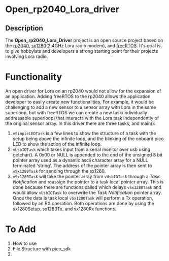 # Open_rp2040_Lora_driver


## Description

The **Open_rp2040_Lora_Driver** project is an open source project based on the [rp2040](https://www.raspberrypi.com/products/raspberry-pi-pico/), 
[sx1280](https://www.rfsolutions.co.uk/radio-modules-c10/2-4ghz-long-range-rf-module-transceiver-smt-p811)(2.4GHz Lora radio modem), and [freeRTOS](https://www.freertos.org/). It's goal is to give hobbyists and developers a strong starting point
for their projects involving Lora radio.

# Functionality
An open driver for Lora on an rp2040 would not allow for the expansion of an application.
Adding freeRTOS to the rp2040 allows the application developer to easily create new functionalities.
For example, it would be challenging to add a new sensor to a sensor array with Lora in the same 
superloop, but with freeRTOS we can create a new task(individually addressable superloop) that interacts
with the Lora task independently of the original sensor array. In this driver there are three tasks, 
and main():
1. `vSimpleLEDTask` is a few lines to show 
the structure of a task with the setup being above the infinite loop, and the blinking of the onboard pico
LED to show the action of the infinite loop.
2. `vUsbIOTask` which takes input from a serial monitor over usb using getchar(). A 0x00 or NULL is 
appended to the end of the unsigned 8 bit pointer array used as a dynamic ascii character array for a NULL terminated 'string'. 
The address of the pointer array is then sent to `vSx1280Task` for sending through the sx1280.
3. `vSx1280Task` will take the pointer array from `vUsbIOTask` through a *Task Notification* and reassign the pointer to a 
task local pointer array. This is done
because there are functions called which delays `vSx1280Task` and would allow `vUsbIOTask` to overwrite the *Task Notification* pointer array.
Once the data is task local `vSx1280Task` will perform a Tx operation, followed by an RX operation. Both operations are done by using the 
sx1280Setup, sx1280Tx, and sx1280Rx functions.

# To Add
1. How to use
2. File Structure with pico_sdk
3. 
